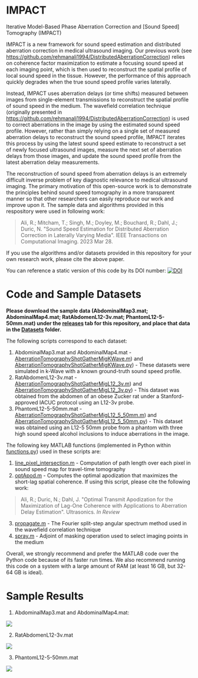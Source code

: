 # IMPACT
Iterative Model-Based Phase Aberration Correction and [Sound Speed] Tomography (IMPACT)

IMPACT is a new framework for sound speed estimation and distributed aberration correction in medical ultrasound imaging. Our previous work (see https://github.com/rehmanali1994/DistributedAberrationCorrection) relies on coherence factor maximization to estimate a focusing sound speed at each imaging point, which is then used to reconstruct the spatial profile of local sound speed in the tissue. However, the performance of this approach quickly degrades when the true sound speed profile varies laterally.

Instead, IMPACT uses aberration delays (or time shifts) measured between images from single-element transmissions to reconstruct the spatial profile of sound speed in the medium. The wavefield correlation technique (originally presented in https://github.com/rehmanali1994/DistributedAberrationCorrection) is used to correct aberrations in the image by using the estimated sound speed profile. However, rather than simply relying on a single set of measured aberration delays to reconstruct the sound speed profile, IMPACT iterates this process by using the latest sound speed estimate to reconstruct a set of newly focused ultrasound images, measure the next set of aberration delays from those images, and update the sound speed profile from the latest aberration delay measurements. 

The reconstruction of sound speed from aberration delays is an extremely difficult inverse problem of key diagnostic relevance to medical ultrasound imaging. The primary motivation of this open-source work is to demonstrate the principles behind sound speed tomography in a more transparent manner so that other researchers can easily reproduce our work and improve upon it. The sample data and algorithms provided in this respository were used in following work:

> Ali, R.; Mitcham, T.; Singh, M.; Doyley, M.; Bouchard, R.; Dahl, J.; Duric, N. "Sound Speed Estimation for Distributed Aberration Correction in Laterally Varying Media". IEEE Transactions on Computational Imaging. 2023 Mar 28.

If you use the algorithms and/or datasets provided in this repository for your own research work, please cite the above paper.

You can reference a static version of this code by its DOI number: [![DOI](https://zenodo.org/badge/548574417.svg)](https://zenodo.org/badge/latestdoi/548574417)

# Code and Sample Datasets

**Please download the sample data (AbdominalMap3.mat; AbdominalMap4.mat; RatAbdomenL12-3v.mat; PhantomL12-5-50mm.mat) under the [releases](https://github.com/rehmanali1994/IMPACT/releases) tab for this repository, and place that data in the [Datasets](https://github.com/rehmanali1994/IMPACT/tree/main/Datasets/) folder.**

The following scripts correspond to each dataset:
1) AbdominalMap3.mat and AbdominalMap4.mat - [AberrationTomographyShotGatherMigKWave.m](https://github.com/rehmanali1994/IMPACT/blob/main/MATLAB/AberrationTomographyShotGatherMigKWave.m)) and [AberrationTomographyShotGatherMigKWave.py](https://github.com/rehmanali1994/IMPACT/blob/main/Python/AberrationTomographyShotGatherMigKWave.py)) - These datasets were simulated in k-Wave with a known ground-truth sound speed profile.
2) RatAbdomenL12-3v.mat - [AberrationTomographyShotGatherMigL12_3v.m](https://github.com/rehmanali1994/IMPACT/blob/main/MATLAB/AberrationTomographyShotGatherMigL12_3v.m)) and [AberrationTomographyShotGatherMigL12_3v.py](https://github.com/rehmanali1994/IMPACT/blob/main/Python/AberrationTomographyShotGatherMigL12_3v.py)) - This dataset was obtained from the abdomen of an obese Zucker rat under a Stanford-approved IACUC protocol using an L12-3v probe.
3) PhantomL12-5-50mm.mat - [AberrationTomographyShotGatherMigL12_5_50mm.m](https://github.com/rehmanali1994/IMPACT/blob/main/MATLAB/AberrationTomographyShotGatherMigL12_5_50mm.m)) and [AberrationTomographyShotGatherMigL12_5_50mm.py](https://github.com/rehmanali1994/IMPACT/blob/main/Python/AberrationTomographyShotGatherMigL12_5_50mm.py)) - This dataset was obtained using an L12-5 50mm probe from a phantom with three high sound speed alcohol inclusions to induce aberrations in the image.

The following key MATLAB functions (implemented in Python within [functions.py](https://github.com/rehmanali1994/IMPACT/blob/main/Python/functions.py)) used in these scripts are: 
1) [line_pixel_intersection.m](https://github.com/rehmanali1994/IMPACT/tree/main/MATLAB/functions/line_pixel_intersection.m) - Computation of path length over each pixel in sound speed map for travel-time tomography
2) [optApod.m](https://github.com/rehmanali1994/IMPACT/tree/main/MATLAB/functions/optApod.m) - Computes the optimal apodization that maximizes the short-lag spatial coherence. If using this script, please cite the following work:
> Ali, R.; Duric, N.; Dahl, J. "Optimal Transmit Apodization for the Maximization of Lag-One Coherence with Applications to Aberration Delay Estimation". Ultrasonics. *In Review*
3) [propagate.m](https://github.com/rehmanali1994/IMPACT/tree/main/MATLAB/functions/propagate.m) - The Fourier split-step angular spectrum method used in the wavefield correlation technique
4) [spray.m](https://github.com/rehmanali1994/IMPACT/tree/main/MATLAB/functions/spray.m) - Adjoint of masking operation used to select imaging points in the medium

Overall, we strongly recommend and prefer the MATLAB code over the Python code because of its faster run times. We also recommend running this code on a system with a large amount of RAM (at least 16 GB, but 32-64 GB is ideal).

# Sample Results
1) AbdominalMap3.mat and AbdominalMap4.mat:

![](https://github.com/rehmanali1994/IMPACT/blob/main/Python/figures/AbdominalMaps.png)

2) RatAbdomenL12-3v.mat

![](https://github.com/rehmanali1994/IMPACT/blob/main/Python/figures/RatAbdomenL12-3v.png)

3) PhantomL12-5-50mm.mat

![](https://github.com/rehmanali1994/IMPACT/blob/main/Python/figures/PhantomL12-5-50mm.png)
